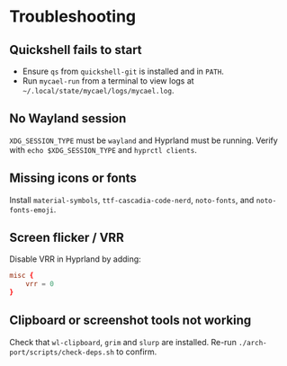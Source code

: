 # Troubleshooting

## Quickshell fails to start
* Ensure `qs` from `quickshell-git` is installed and in `PATH`.
* Run `mycael-run` from a terminal to view logs at `~/.local/state/mycael/logs/mycael.log`.

## No Wayland session
`XDG_SESSION_TYPE` must be `wayland` and Hyprland must be running. Verify with `echo $XDG_SESSION_TYPE` and `hyprctl clients`.

## Missing icons or fonts
Install `material-symbols`, `ttf-cascadia-code-nerd`, `noto-fonts`, and `noto-fonts-emoji`.

## Screen flicker / VRR
Disable VRR in Hyprland by adding:
```conf
misc {
    vrr = 0
}
```

## Clipboard or screenshot tools not working
Check that `wl-clipboard`, `grim` and `slurp` are installed. Re-run `./arch-port/scripts/check-deps.sh` to confirm.
